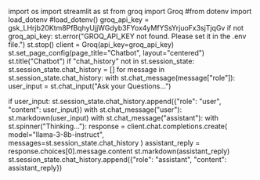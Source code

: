 import os
import streamlit as st
from groq import Groq
#from dotenv import load_dotenv
#load_dotenv()
groq_api_key = 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
if not groq_api_key:
    st.error("GROQ_API_KEY not found. Please set it in the .env file.")
    st.stop()
client = Groq(api_key=groq_api_key)
st.set_page_config(page_title="Chatbot", layout="centered")
st.title("Chatbot")
if "chat_history" not in st.session_state:
    st.session_state.chat_history = []
for message in st.session_state.chat_history:
    with st.chat_message(message["role"]):
        user_input = st.chat_input("Ask your Questions...")

if user_input:
    st.session_state.chat_history.append({"role": "user", "content": user_input})
    with st.chat_message("user"):
        st.markdown(user_input)
    with st.chat_message("assistant"):
        with st.spinner("Thinking..."):
            response = client.chat.completions.create(
                model="llama-3-8b-instruct",  
                messages=st.session_state.chat_history
            )
            assistant_reply = response.choices[0].message.content
            st.markdown(assistant_reply)
    st.session_state.chat_history.append({"role": "assistant", "content": assistant_reply})
